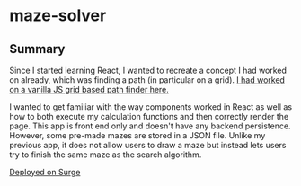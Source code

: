 # maze-solver 

## Summary 

Since I started learning React, I wanted to recreate a concept I had worked on already, which was finding a path (in particular on a grid). [I had worked on a vanilla JS grid based path finder here.](https://github.com/drewhsu86/search-grid) 

I wanted to get familiar with the way components worked in React as well as how to both execute my calculation functions and then correctly render the page. This app is front end only and doesn't have any backend persistence. However, some pre-made mazes are stored in a JSON file. Unlike my previous app, it does not allow users to draw a maze but instead lets users try to finish the same maze as the search algorithm.

[Deployed on Surge](https://drewhsu86-mazerunner.surge.sh)
